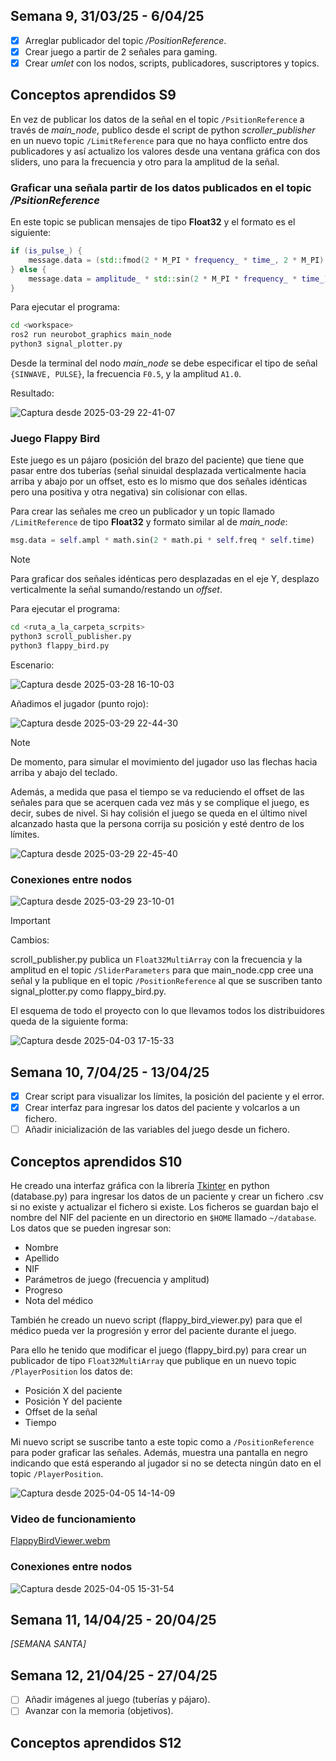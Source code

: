 ## Semana 9, 31/03/25 - 6/04/25

- [x] Arreglar publicador del topic */PositionReference*.
- [x] Crear juego a partir de 2 señales para gaming.
- [x] Crear *umlet* con los nodos, scripts, publicadores, suscriptores y topics.

## Conceptos aprendidos S9

En vez de publicar los datos de la señal en el topic `/PsitionReference` a través de *main_node*, publico desde el script de python *scroller_publisher* en un nuevo topic `/LimitReference` para que no haya conflicto entre dos publicadores y así actualizo los valores desde una ventana gráfica con dos sliders, uno para la frecuencia y otro para la amplitud de la señal.

### Graficar una señala partir de los datos publicados en el topic */PsitionReference*

En este topic se publican mensajes de tipo **Float32** y el formato es el siguiente:

```cpp
if (is_pulse_) {
    message.data = (std::fmod(2 * M_PI * frequency_ * time_, 2 * M_PI) < M_PI) ? amplitude_ : -amplitude_;
} else {
    message.data = amplitude_ * std::sin(2 * M_PI * frequency_ * time_);
}
```

Para ejecutar el programa:

```bash
cd <workspace>
ros2 run neurobot_graphics main_node
python3 signal_plotter.py
```

Desde la terminal del nodo *main_node* se debe especificar el tipo de señal `{SINWAVE, PULSE}`, la frecuencia `F0.5`, y la amplitud `A1.0`.

Resultado:

![Captura desde 2025-03-29 22-41-07](https://github.com/user-attachments/assets/7d477878-6cb9-42c3-9801-b4625356d572)

### Juego Flappy Bird

Este juego es un pájaro (posición del brazo del paciente) que tiene que pasar entre dos tuberías (señal sinuidal desplazada verticalmente hacia arriba y abajo por un offset, esto es lo mismo que dos señales idénticas pero una positiva y otra negativa) sin colisionar con ellas.

Para crear las señales me creo un publicador y un topic llamado `/LimitReference` de tipo **Float32** y formato similar al de *main_node*:

```py
msg.data = self.ampl * math.sin(2 * math.pi * self.freq * self.time)
```

> [!NOTE]
> Para graficar dos señales idénticas pero desplazadas en el eje Y, desplazo verticalmente la señal sumando/restando un *offset*.

Para ejecutar el programa:

```bash
cd <ruta_a_la_carpeta_scrpits>
python3 scroll_publisher.py
python3 flappy_bird.py
```

Escenario:

![Captura desde 2025-03-28 16-10-03](https://github.com/user-attachments/assets/a534299f-db26-4426-97dc-0008eef75df9)

Añadimos el jugador (punto rojo):

![Captura desde 2025-03-29 22-44-30](https://github.com/user-attachments/assets/843cc189-1569-4d75-a366-5d7a35c2fc27)

> [!NOTE]
> De momento, para simular el movimiento del jugador uso las flechas hacia arriba y abajo del teclado.

Además, a medida que pasa el tiempo se va reduciendo el offset de las señales para que se acerquen cada vez más y se complique el juego, es decir, subes de nivel. Si hay colisión el juego se queda en el último nivel alcanzado hasta que la persona corrija su posición y esté dentro de los límites.

![Captura desde 2025-03-29 22-45-40](https://github.com/user-attachments/assets/d20a7e3b-2cde-485e-bdaf-d92229873404)

### Conexiones entre nodos

![Captura desde 2025-03-29 23-10-01](https://github.com/user-attachments/assets/084b40d6-8d05-479c-917c-0455d794503f)

> [!IMPORTANT]
> Cambios:
>
> scroll_publisher.py publica un `Float32MultiArray` con la frecuencia y la amplitud en el topic `/SliderParameters` para que main_node.cpp cree una señal y la publique en el topic `/PositionReference` al que se suscriben tanto signal_plotter.py como flappy_bird.py.

El esquema de todo el proyecto con lo que llevamos todos los distribuidores queda de la siguiente forma:

![Captura desde 2025-04-03 17-15-33](https://github.com/user-attachments/assets/2c49e528-dd20-47f9-93b9-76410a1b0961)


## Semana 10, 7/04/25 - 13/04/25

- [x] Crear script para visualizar los límites, la posición del paciente y el error.
- [x] Crear interfaz para ingresar los datos del paciente y volcarlos a un fichero.
- [ ] Añadir inicialización de las variables del juego desde un fichero.

## Conceptos aprendidos S10

He creado una interfaz gráfica con la librería [Tkinter](https://docs.python.org/es/3.13/library/tkinter.html) en python (database.py) para ingresar los datos de un paciente y crear un fichero .csv si no existe y actualizar el fichero si existe. Los ficheros se guardan bajo el nombre del NIF del paciente en un directorio en `$HOME` llamado `~/database`. Los datos que se pueden ingresar son:
* Nombre
* Apellido
* NIF
* Parámetros de juego (frecuencia y amplitud)
* Progreso
* Nota del médico

También he creado un nuevo script (flappy_bird_viewer.py) para que el médico pueda ver la progresión y error del paciente durante el juego.

Para ello he tenido que modificar el juego (flappy_bird.py) para crear un publicador de tipo `Float32MultiArray` que publique en un nuevo topic `/PlayerPosition` los datos de:
* Posición X del paciente
* Posición Y del paciente
* Offset de la señal
* Tiempo

Mi nuevo script se suscribe tanto a este topic como a `/PositionReference` para poder graficar las señales. Además, muestra una pantalla en negro indicando que está esperando al jugador si no se detecta ningún dato en el topic `/PlayerPosition`.

![Captura desde 2025-04-05 14-14-09](https://github.com/user-attachments/assets/f252d854-1376-4f41-88f4-5fdc8c8a59b3)


### Video de funcionamiento

[FlappyBirdViewer.webm](https://github.com/user-attachments/assets/4971ca4e-7b7a-42b2-81ed-abfee1537a5b)


### Conexiones entre nodos

![Captura desde 2025-04-05 15-31-54](https://github.com/user-attachments/assets/976b0373-5a0e-43b5-b1b5-8d314cd8aeb3)


## Semana 11, 14/04/25 - 20/04/25

*[SEMANA SANTA]*

## Semana 12, 21/04/25 - 27/04/25

- [ ] Añadir imágenes al juego (tuberías y pájaro).
- [ ] Avanzar con la memoria (objetivos).

## Conceptos aprendidos S12
